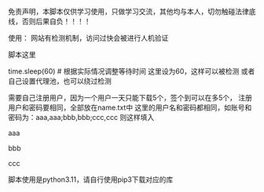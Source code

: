 免责声明，本脚本仅供学习使用，只做学习交流，其他均与本人，切勿触碰法律底线，否则后果自负！！！！

使用：
网站有检测机制，访问过快会被进行人机验证

脚本这里

time.sleep(60)  # 根据实际情况调整等待时间 这里设为60，这样可以被检测
或者自己设置代理池，也可以绕过检测

需要自己注册用户，因为一个用户一天只能下载5个，签个到可以在多5个，
注册用户和密码要相同，全部放在name.txt中
这里的用户名和密码都相同，如账号和密码为：aaa,aaa;bbb,bbb;ccc,ccc
则这样填入

aaa

bbb

ccc


脚本使用是python3.11，请自行使用pip3下载对应的库
